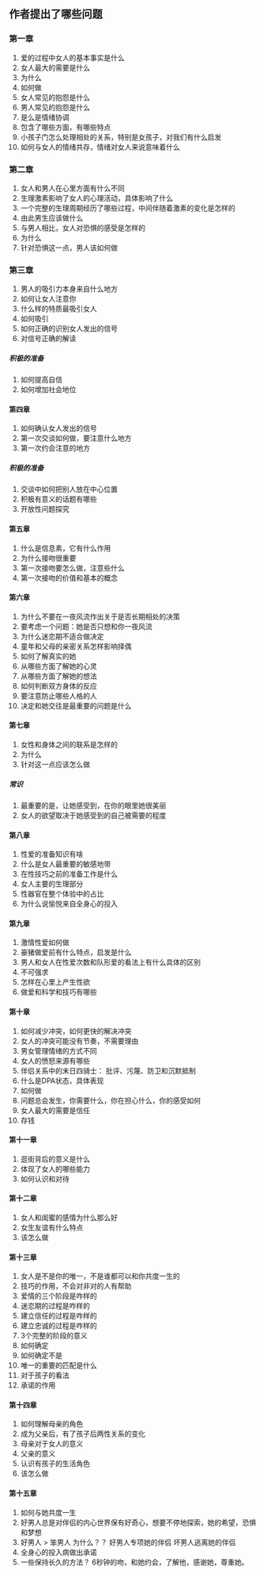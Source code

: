 ##  作者提出了哪些问题

### 第一章

1. 爱的过程中女人的基本事实是什么
2. 女人最大的需要是什么
3. 为什么
4. 如何做
5. 女人常见的抱怨是什么
6. 男人常见的抱怨是什么
7. 是么是情绪协调
8. 包含了哪些方面，有哪些特点
9. 小孩子门怎么处理相处的关系，特别是女孩子，对我们有什么启发
10. 如何与女人的情绪共存，情绪对女人来说意味着什么

### 第二章

1. 女人和男人在心里方面有什么不同
2. 生理激素影响了女人的心理活动，具体影响了什么
3. 一个完整的生理周期经历了哪些过程，中间伴随着激素的变化是怎样的
4. 由此男生应该做什么
5. 与男人相比，女人对恐惧的感受是怎样的
6. 为什么
7. 针对恐惧这一点，男人该如何做

### 第三章

1. 男人的吸引力本身来自什么地方
2. 如何让女人注意你
3. 什么样的特质最吸引女人
4. 如何吸引
5. 如何正确的识别女人发出的信号
6. 对信号正确的解读

##### 积极的准备

1. 如何提高自信
2. 如何增加社会地位

#### 第四章

1. 如何确认女人发出的信号
2. 第一次交谈如何做，要注意什么地方
3. 第一次约会注意的地方

##### 积极的准备

1. 交谈中如何把别人放在中心位置
2. 积极有意义的话题有哪些
3. 开放性问题探究

#### 第五章

1. 什么是信息素，它有什么作用
2. 为什么接吻很重要
3. 第一次接吻要怎么做，注意些什么
4. 第一次接吻的价值和基本的概念

#### 第六章

1. 为什么不要在一夜风流作出关于是否长期相处的决策
2. 要考虑一个问题：她是否只想和你一夜风流
3. 为什么迷恋期不适合做决定
4. 童年和父母的亲密关系怎样影响择偶
5. 如何了解真实的她
6. 从哪些方面了解她的心灵
7. 从哪些方面了解她的想法
8. 如何判断双方身体的反应
9. 要注意防止哪些人格的人
10. 决定和她交往是最重要的问题是什么

#### 第七章

1. 女性和身体之间的联系是怎样的
2. 为什么
3. 针对这一点应该怎么做

##### 常识
1. 最重要的是，让她感受到，在你的眼里她很美丽
2. 女人的欲望取决于她感受到的自己被需要的程度

#### 第八章

1. 性爱的准备知识有啥
2. 什么是女人最重要的敏感地带
3. 在性技巧之前的准备工作是什么
4. 女人主要的生理部分
5. 性器官在整个体验中的占比
6. 为什么说愉悦来自全身心的投入

#### 第九章

1. 激情性爱如何做
2. 豪猪做爱前有什么特点，启发是什么
3. 男人和女人在性爱次数和队形爱的看法上有什么具体的区别
4. 不可强求
5. 怎样在心里上产生性欲
6. 做爱和科学和技巧有哪些

#### 第十章

1. 如何减少冲突，如何更快的解决冲突
2. 女人的冲突可能没有节奏，不需要理由
3. 男女管理情绪的方式不同
4. 女人的愤怒来源有哪些
5. 伴侣关系中的末日四骑士： 批评、污蔑、防卫和沉默抵制
6. 什么是DPA状态，具体表现
7. 如何做
8. 问题总会发生，你需要什么，你在担心什么，你的感受如何
9. 女人最大的需要是信任
10. 存钱

#### 第十一章

1. 逛街背后的意义是什么
2. 体现了女人的哪些能力
3. 如何认识和对待

#### 第十二章

1. 女人和闺蜜的感情为什么那么好
2. 女生友谊有什么特点
3. 该怎么做

#### 第十三章

1. 女人是不是你的唯一，不是谁都可以和你共度一生的
2. 技巧的作用，不会对非对的人有帮助
3. 爱情的三个阶段是咋样的
4. 迷恋期的过程是咋样的
5. 建立信任的过程是咋样的
6. 建立忠诚的过程是咋样的
7. 3个完整的阶段的意义
8. 如何确定
9. 如何确定不是
10. 唯一的重要的匹配是什么
11. 对于孩子的看法
12. 承诺的作用

#### 第十四章

1. 如何理解母亲的角色
2. 成为父亲后，有了孩子后两性关系的变化
3. 母亲对于女人的意义
4. 父亲的意义
5. 认识有孩子的生活角色
6. 该怎么做

#### 第十五章

1. 如何与她共度一生
2. 好男人总是对伴侣的内心世界保有好奇心，想要不停地探索，她的希望，恐惧和梦想
3. 好男人 > 笨男人 为什么？？ 好男人专项她的伴侣 坏男人逃离她的伴侣
4. 全身心的投入病做出承诺
5. 一些保持长久的方法？ 6秒钟的吻，和她约会，了解他，感谢她，尊重她。


